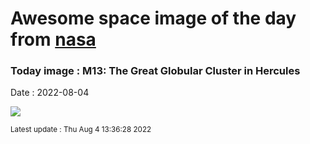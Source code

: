 
# Awesome space image of the day from [nasa](https://api.nasa.gov/)

### Today image : M13: The Great Globular Cluster in Hercules

Date : 2022-08-04


![](https://apod.nasa.gov/apod/image/2208/M13_final2_sinfirma1024.jpg)

<small>Latest update : Thu Aug  4 13:36:28 2022</small>


